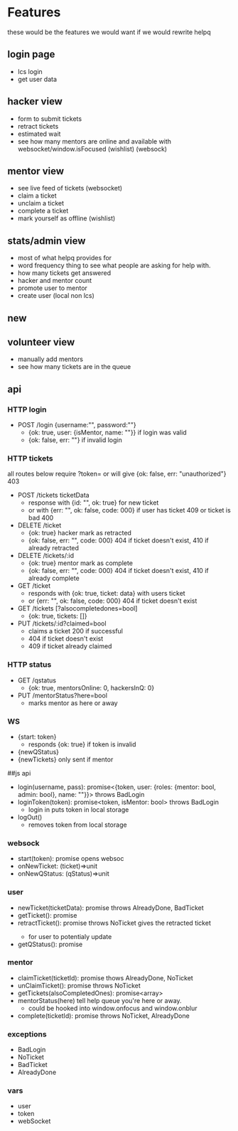 # Features
these would be the features we would want if we would rewrite helpq

## login page
- lcs login
- get user data

## hacker view
- form to submit tickets
- retract tickets
- estimated wait
- see how many mentors are online and available with websocket/window.isFocused (wishlist) (websock)

## mentor view
- see live feed of tickets (websocket)
- claim a ticket 
- unclaim a ticket 
- complete a ticket 
- mark yourself as offline (wishlist) 

## stats/admin view
- most of what helpq provides for
- word frequency thing to see what people are asking for help with.
- how many tickets get answered
- hacker and mentor count
- promote user to mentor
- create user (local non lcs)

## new
## volunteer view
- manually add mentors
- see how many tickets are in the queue


## api
### HTTP login
- POST /login {username:"", password:""}
  + {ok: true, user: {isMentor, name: ""}} if login was valid
  + {ok: false, err: ""} if invalid login
### HTTP tickets
all routes below require ?token= or will give {ok: false, err: "unauthorized"} 403
- POST /tickets ticketData
  + response with {id: "", ok: true} for new ticket
  + or with {err: "", ok: false, code: 000} if user has ticket 409 or ticket is bad 400
- DELETE /ticket
  + {ok: true}  hacker mark as retracted
  + {ok: false, err: "", code: 000} 404 if ticket doesn't exist, 410 if already retracted
- DELETE /tickets/:id
  + {ok: true} mentor mark as complete 
  + {ok: false, err: "", code: 000} 404 if ticket doesn't exist, 410 if already complete
- GET /ticket
  + responds with {ok: true, ticket: data} with users ticket
  + or {err: "", ok: false, code: 000} 404 if ticket doesn't exist
- GET /tickets [?alsocompletedones=bool]
  + {ok: true, tickets: []}
- PUT /tickets/:id?claimed=bool
  + claims a ticket 200 if successful
  + 404 if ticket doesn't exist
  + 409 if ticket already claimed
### HTTP status
- GET /qstatus
  + {ok: true, mentorsOnline: 0, hackersInQ: 0}
- PUT /mentorStatus?here=bool
  + marks mentor as here or away

### WS
- {start: token}
  + responds {ok: true} if token is invalid
- {newQStatus}
- {newTickets} only sent if mentor

##js api
- login(username, pass): promise<{token, user: {roles:
  {mentor: bool, admin: bool}, name: ""}}> throws BadLogin
- loginToken(token): promise<token, isMentor: bool> throws BadLogin
  + login in puts token in local storage
- logOut()
  + removes token from local storage

### websock
- start(token): promise<ok> opens websoc
- onNewTicket: (ticket)=>unit
- onNewQStatus: (qStatus)=>unit

### user
- newTicket(ticketData): promise<unit> throws AlreadyDone, BadTicket
- getTicket(): promise<ticket>
- retractTicket(): promise<ticket> throws NoTicket gives the retracted ticket
  + for user to potentialy update
- getQStatus(): promise<qStatus>

### mentor
- claimTicket(ticketId): promise<unit> thows AlreadyDone, NoTicket
- unClaimTicket(): promise<unit> throws NoTicket
- getTickets(alsoCompletedOnes): promise<array<ticket>>
- mentorStatus(here) tell help queue you're here or away.
  + could be hooked into window.onfocus and window.onblur
- complete(ticketId): promise<unit> throws NoTicket, AlreadyDone

### exceptions
- BadLogin
- NoTicket
- BadTicket
- AlreadyDone

### vars
- user
- token
- webSocket





